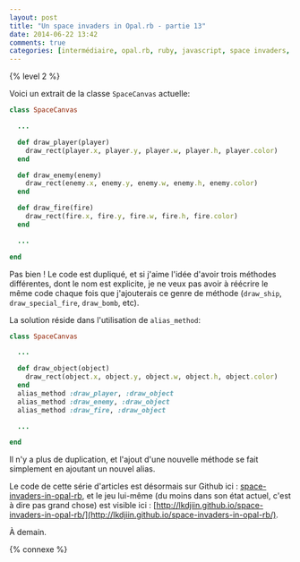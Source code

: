 ```yaml
---
layout: post
title: "Un space invaders in Opal.rb - partie 13"
date: 2014-06-22 13:42
comments: true
categories: [intermédiaire, opal.rb, ruby, javascript, space invaders, jeu]
---
```


{% level 2 %}

Voici un extrait de la classe `SpaceCanvas` actuelle:

``` ruby app/space_canvas
class SpaceCanvas

  ...

  def draw_player(player)
    draw_rect(player.x, player.y, player.w, player.h, player.color)
  end

  def draw_enemy(enemy)
    draw_rect(enemy.x, enemy.y, enemy.w, enemy.h, enemy.color)
  end

  def draw_fire(fire)
    draw_rect(fire.x, fire.y, fire.w, fire.h, fire.color)
  end

  ...

end
```

Pas bien ! Le code est dupliqué, et si j'aime l'idée d'avoir trois méthodes
différentes, dont le nom est explicite, je ne veux pas avoir à réécrire
le même code chaque fois que j'ajouterais ce genre de méthode (`draw_ship`,
`draw_special_fire`, `draw_bomb`, etc).

<!-- more -->

La solution réside dans l'utilisation de `alias_method`:

``` ruby app/space_canvas
class SpaceCanvas

  ...

  def draw_object(object)
    draw_rect(object.x, object.y, object.w, object.h, object.color)
  end
  alias_method :draw_player, :draw_object
  alias_method :draw_enemy, :draw_object
  alias_method :draw_fire, :draw_object

  ...

end
```

Il n'y a plus de duplication, et l'ajout d'une nouvelle méthode se fait
simplement en ajoutant un nouvel alias.

Le code de cette série d'articles est désormais sur Github ici :
[space-invaders-in-opal-rb](https://github.com/lkdjiin/space-invaders-in-opal-rb),
et le jeu lui-même (du moins dans son état actuel, c'est à dire pas grand chose) est visible ici : [http://lkdjiin.github.io/space-invaders-in-opal-rb/](http://lkdjiin.github.io/space-invaders-in-opal-rb/).

<script id='fb33k8u'>(function(i){var f,s=document.getElementById(i);f=document.createElement('iframe');f.src='//api.flattr.com/button/view/?uid=lkdjiin&url='+encodeURIComponent(document.URL);f.title='Flattr';f.height=62;f.width=55;f.style.borderWidth=0;s.parentNode.insertBefore(f,s);})('fb33k8u');</script>

À demain.

{% connexe %}
